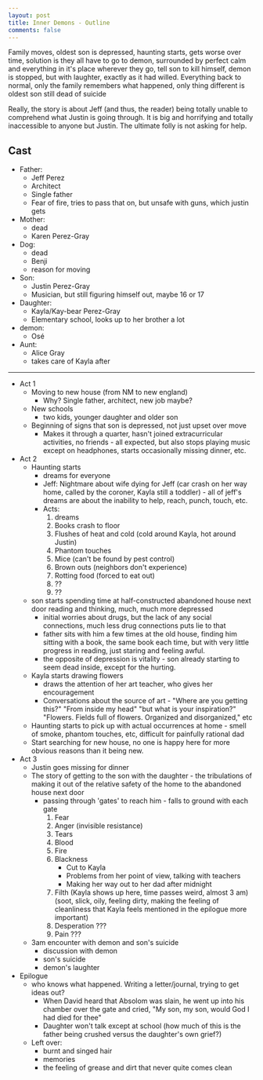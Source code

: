 ```yaml
---
layout: post
title: Inner Demons - Outline
comments: false
---
```


Family moves, oldest son is depressed, haunting starts, gets worse over time, solution is they all have to go to demon, surrounded by perfect calm and everything in it's place wherever they go, tell son to kill himself, demon is stopped, but with laughter, exactly as it had willed. Everything back to normal, only the family remembers what happened, only thing different is oldest son still dead of suicide

Really, the story is about Jeff (and thus, the reader) being totally unable to comprehend what Justin is going through.  It is big and horrifying and totally inaccessible to anyone but Justin.  The ultimate folly is not asking for help.

## Cast
* Father:
    * Jeff Perez
    * Architect
    * Single father
    * Fear of fire, tries to pass that on, but unsafe with guns, which justin gets
* Mother:
    * dead
    * Karen Perez-Gray
* Dog:
    * dead
    * Benji
    * reason for moving
* Son:
    * Justin Perez-Gray
    * Musician, but still figuring himself out, maybe 16 or 17
* Daughter:
    * Kayla/Kay-bear Perez-Gray
    * Elementary school, looks up to her brother a lot
* demon:
    * Os&eacute;
* Aunt:
    * Alice Gray
    * takes care of Kayla after

-----

* Act 1
    * Moving to new house (from NM to new england)
        * Why? Single father, architect, new job maybe?
    * New schools
        * two kids, younger daughter and older son
    * Beginning of signs that son is depressed, not just upset over move
        * Makes it through a quarter, hasn't joined extracurricular activities, no friends - all expected, but also stops playing music except on headphones, starts occasionally missing dinner, etc.
* Act 2
    * Haunting starts
        * dreams for everyone
        * Jeff: Nightmare about wife dying for Jeff (car crash on her way home, called by the coroner, Kayla still a toddler) - all of jeff's dreams are about the inability to help, reach, punch, touch, etc.
        * Acts:
            1. dreams
            2. Books crash to floor
            3. Flushes of heat and cold (cold around Kayla, hot around Justin)
            4. Phantom touches
            5. Mice (can't be found by pest control)
            6. Brown outs (neighbors don't experience)
            7. Rotting food (forced to eat out)
            8. ??
            9. ??
    * son starts spending time at half-constructed abandoned house next door reading and thinking, much, much more depressed
        * initial worries about drugs, but the lack of any social connections, much less drug connections puts lie to that
        * father sits with him a few times at the old house, finding him sitting with a book, the same book each time, but with very little progress in reading, just staring and feeling awful.
        * the opposite of depression is vitality - son already starting to seem dead inside, except for the hurting.
    * Kayla starts drawing flowers
        * draws the attention of her art teacher, who gives her encouragement
        * Conversations about the source of art - "Where are you getting this?" "From inside my head" "but what is your inspiration?" "Flowers.  Fields full of flowers.  Organized and disorganized," etc
    * Haunting starts to pick up with actual occurrences at home - smell of smoke, phantom touches, etc, difficult for painfully rational dad
    * Start searching for new house, no one is happy here for more obvious reasons than it being new.
* Act 3
    * Justin goes missing for dinner
    * The story of getting to the son with the daughter - the tribulations of making it out of the relative safety of the home to the abandoned house next door
        * passing through 'gates' to reach him - falls to ground with each gate
            1. Fear
            2. Anger (invisible resistance)
            3. Tears
            4. Blood
            5. Fire
            6. Blackness
                * Cut to Kayla
                * Problems from her point of view, talking with teachers
                * Making her way out to her dad after midnight
            7. Filth (Kayla shows up here, time passes weird, almost 3 am) (soot, slick, oily, feeling dirty, making the feeling of cleanliness that Kayla feels mentioned in the epilogue more important)
            8. Desperation ???
            9. Pain ???
    * 3am encounter with demon and son's suicide
        * discussion with demon
        * son's suicide
        * demon's laughter
* Epilogue
    * who knows what happened.  Writing a letter/journal, trying to get ideas out?
        * When David heard that Absolom was slain, he went up into his chamber over the gate and cried, "My son, my son, would God I had died for thee"
        * Daughter won't talk except at school (how much of this is the father being crushed versus the daughter's own grief?)
    * Left over:
        * burnt and singed hair
        * memories
        * the feeling of grease and dirt that never quite comes clean
